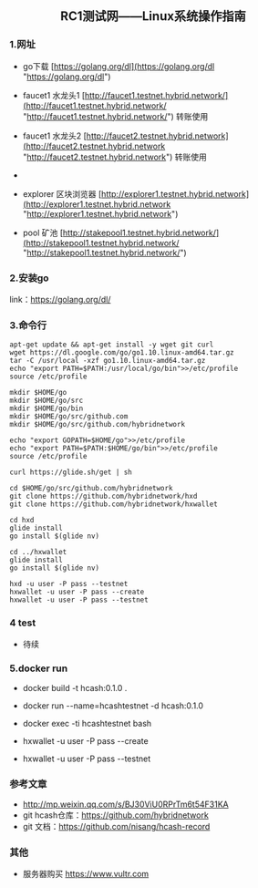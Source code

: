 ## <center>RC1测试网——Linux系统操作指南

### 1.网址
* go下载 [https://golang.org/dl](https://golang.org/dl "https://golang.org/dl")
* faucet1 水龙头1 [http://faucet1.testnet.hybrid.network/](http://faucet1.testnet.hybrid.network/ "http://faucet1.testnet.hybrid.network/") 转账使用

* faucet1 水龙头2 [http://faucet2.testnet.hybrid.network](http://faucet2.testnet.hybrid.network "http://faucet2.testnet.hybrid.network") 转账使用
* 
* explorer 区块浏览器 [http://explorer1.testnet.hybrid.network](http://explorer1.testnet.hybrid.network "http://explorer1.testnet.hybrid.network")
* pool 矿池 [http://stakepool1.testnet.hybrid.network/](http://stakepool1.testnet.hybrid.network/ "http://stakepool1.testnet.hybrid.network/")

### 2.安装go

link：https://golang.org/dl/

### 3.命令行

	apt-get update && apt-get install -y wget git curl
    wget https://dl.google.com/go/go1.10.linux-amd64.tar.gz
	tar -C /usr/local -xzf go1.10.linux-amd64.tar.gz
	echo "export PATH=$PATH:/usr/local/go/bin">>/etc/profile
	source /etc/profile

	mkdir $HOME/go
	mkdir $HOME/go/src
	mkdir $HOME/go/bin
	mkdir $HOME/go/src/github.com
	mkdir $HOME/go/src/github.com/hybridnetwork

	echo "export GOPATH=$HOME/go">>/etc/profile
	echo "export PATH=$PATH:$HOME/go/bin">>/etc/profile
	source /etc/profile

	curl https://glide.sh/get | sh

	cd $HOME/go/src/github.com/hybridnetwork
	git clone https://github.com/hybridnetwork/hxd
	git clone https://github.com/hybridnetwork/hxwallet

	cd hxd
	glide install
	go install $(glide nv)

	cd ../hxwallet
	glide install
	go install $(glide nv)

	hxd -u user -P pass --testnet
	hxwallet -u user -P pass --create
	hxwallet -u user -P pass --testnet

### 4 test

* 待续

### 5.docker run

* docker build -t hcash:0.1.0 .
* docker run --name=hcashtestnet -d hcash:0.1.0
* docker exec -ti hcashtestnet bash


* hxwallet -u user -P pass --create
* hxwallet -u user -P pass --testnet

### 参考文章
* http://mp.weixin.qq.com/s/BJ30ViU0RPrTm6t54F31KA
* git hcash仓库：https://github.com/hybridnetwork
* git 文档：https://github.com/nisang/hcash-record

### 其他
* 服务器购买 https://www.vultr.com
